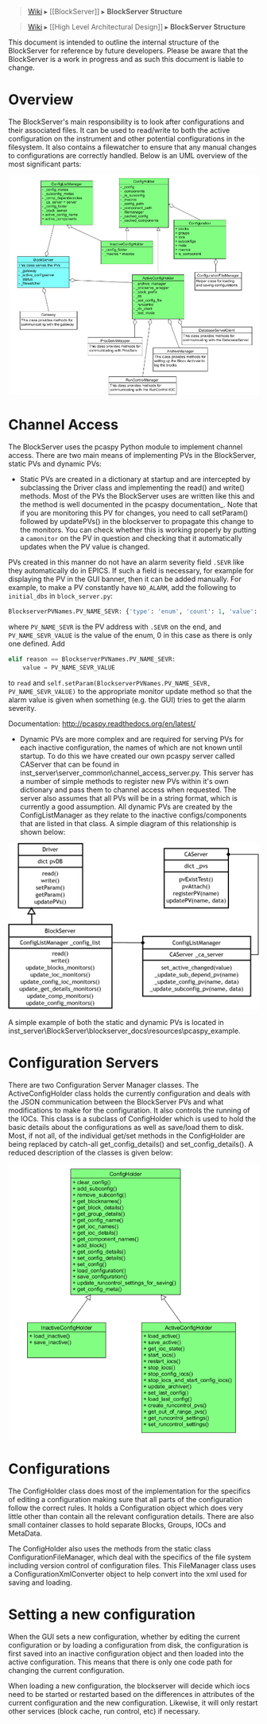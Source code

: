 > [Wiki](Home) ▸ [[BlockServer]] ▸ **BlockServer Structure**

> [Wiki](Home) ▸ [[High Level Architectural Design]] ▸ **BlockServer Structure**

This document is intended to outline the internal structure of the BlockServer for reference by future developers. Please be aware that the BlockServer is a work in progress and as such this document is liable to change.

# Overview

The BlockServer's main responsibility is to look after configurations and their associated files. It can be used to read/write
to both the active configuration on the instrument and other potential configurations in the filesystem. It also contains a
filewatcher to ensure that any manual changes to configurations are correctly handled. Below is an UML overview of the most 
significant parts:

![Full UML](backend_system/blockserver/images/Block-Server-Configuration-Rules/full_uml.png)

# Channel Access

The BlockServer uses the pcaspy Python module to implement channel access. There are two main means of implementing PVs in the
BlockServer, static PVs and dynamic PVs:

* Static PVs are created in a dictionary at startup and are intercepted by subclassing the Driver class and implementing the read()
  and write() methods. Most of the PVs the BlockServer uses are written like this and the method is well documented in the pcaspy 
  documentation_. Note that if you are monitoring this PV for changes, you need to call setParam() followed by updatePVs() in the blockserver to propagate this change to the monitors. You can check whether this is working properly by putting a `camonitor` on the PV in question and checking that it automatically updates when the PV value is changed.

PVs created in this manner do not have an alarm severity field `.SEVR` like they automatically do in EPICS. If such a field is necessary, for example for displaying the PV in the GUI banner, then it can be added manually. For example, to make a PV constantly have `NO_ALARM`, add the following to `initial_dbs` in `block_server.py`:
```python
BlockserverPVNames.PV_NAME_SEVR: {'type': 'enum', 'count': 1, 'value': PV_NAME_SEVR_VALUE, "enums": ["NO_ALARM"]}
```
where `PV_NAME_SEVR` is the PV address with `.SEVR` on the end, and `PV_NAME_SEVR_VALUE` is the value of the enum, 0 in this case as there is only one defined. Add
```python
elif reason == BlockserverPVNames.PV_NAME_SEVR:
    value = PV_NAME_SEVR_VALUE
```
to `read` and `self.setParam(BlockserverPVNames.PV_NAME_SEVR, PV_NAME_SEVR_VALUE)` to the appropriate monitor update method so that the alarm value is given when something (e.g. the GUI) tries to get the alarm severity.

Documentation: http://pcaspy.readthedocs.org/en/latest/

* Dynamic PVs are more complex and are required for serving PVs for each inactive configuration, the names of which are not known
  until startup. To do this we have created our own pcaspy server called CAServer that can be found in 
  inst_server\\server_common\\channel_access_server.py. This server has a number of simple methods to register new PVs within it's own 
  dictionary and pass them to channel access when requested. The server also assumes that all PVs will be in a string format, which is
  currently a good assumption. All dynamic PVs are created by the ConfigListManager as they relate to the inactive configs/components
  that are listed in that class. A simple diagram of this relationship is shown below:

![CA UML](backend_system/blockserver/images/Block-Server-Configuration-Rules/channel_access_uml.png)
   
A simple example of both the static and dynamic PVs is located in inst_server\\BlockServer\\blockserver_docs\\resources\\pcaspy_example.

# Configuration Servers

There are two Configuration Server Manager classes. The ActiveConfigHolder class holds the currently configuration and deals with the JSON communication between the BlockServer PVs and what modifications to make for the configuration. It also controls the running of the IOCs. This class is a subclass of ConfigHolder which is used to hold the basic details about the configurations as well as save/load them to disk. Most, if not all, of the individual get/set methods in the ConfigHolder are being replaced by catch-all get_config_details() and set_config_details(). A reduced description of the classes is given below:

![Config Server UML](backend_system/blockserver/images/Block-Server-Configuration-Rules/config_servers_uml.png)
	
# Configurations

The ConfigHolder class does most of the implementation for the specifics of editing a configuration making sure that all parts of the configuration follow the correct rules. It holds a Configuration object which does very little other than contain all the relevant configuration details. There are also small container classes to hold separate Blocks, Groups, IOCs and MetaData.

The ConfigHolder also uses the methods from the static class ConfigurationFileManager, which deal with the specifics of the file system
including version control of configuration files. This FileManager class uses a ConfigurationXmlConverter object to help convert into 
the xml used for saving and loading.

# Setting a new configuration

When the GUI sets a new configuration, whether by editing the current configuration or by loading a configuration from disk, the configuration is first saved into an inactive configuration object and then loaded into the active configuration. This means that there is only one code path for changing the current configuration.

When loading a new configuration, the blockserver will decide which iocs need to be started or restarted based on the differences in attributes of the current configuration and the new configuration. Likewise, it will only restart other services (block cache, run control, etc) if necessary.
